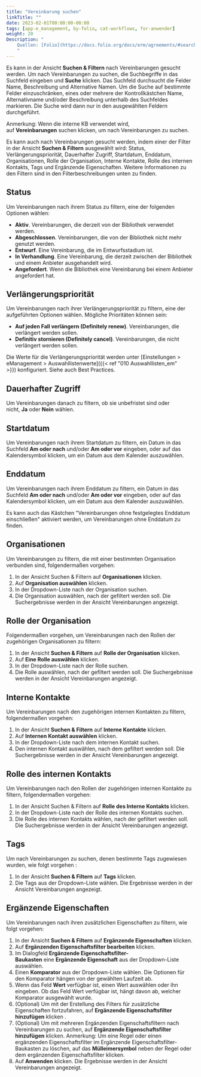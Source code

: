 ```yaml
---
title: "Vereinbarung suchen"
linkTitle: ""
date: 2023-02-01T00:00:00-00:00
tags: [app-e_management, by-folio, cat-workflows, for-anwender]
weight: 20
Description: "
    Quellen: [Folio](https://docs.folio.org/docs/erm/agreements/#searching-for-agreements) & [GBV](https://info.gbv.de/display/FOLIOGBVEXTERN/Folio:+Vereinbarung+suchen)
    "
---
```


Es kann in der Ansicht **Suchen & Filtern** nach Vereinbarungen gesucht werden. Um nach Vereinbarungen zu suchen, die Suchbegriffe in das Suchfeld eingeben und **Suche** klicken. Das Suchfeld durchsucht die Felder Name, Beschreibung und Alternative Namen. Um die Suche auf bestimmte Felder einzuschränken, eines oder mehrere der Kontrollkästchen Name, Alternativname und/oder Beschreibung unterhalb des Suchfeldes markieren. Die Suche wird dann nur in den ausgewählten Feldern durchgeführt.

Anmerkung: Wenn die interne KB verwendet wird, auf **Vereinbarungen** suchen klicken, um nach Vereinbarungen zu suchen.

Es kann auch nach Vereinbarungen gesucht werden, indem einer der Filter in der Ansicht **Suchen & Filtern** ausgewählt wird: Status, Verlängerungspriorität, Dauerhafter Zugriff, Startdatum, Enddatum, Organisationen, Rolle der Organisation, Interne Kontakte, Rolle des internen Kontakts, Tags und Ergänzende Eigenschaften. Weitere Informationen zu den Filtern sind in den Filterbeschreibungen unten zu finden.

## Status

Um Vereinbarungen nach ihrem Status zu filtern, eine der folgenden Optionen wählen:

* **Aktiv**. Vereinbarungen, die derzeit von der Bibliothek verwendet werden.
* **Abgeschlossen**. Vereinbarungen, die von der Bibliothek nicht mehr genutzt werden.
* **Entwurf**. Eine Vereinbarung, die im Entwurfsstadium ist.
* **In Verhandlung**. Eine Vereinbarung, die derzeit zwischen der Bibliothek und einem Anbieter ausgehandelt wird.
* **Angefordert**. Wenn die Bibliothek eine Vereinbarung bei einem Anbieter angefordert hat.

## Verlängerungspriorität

Um Vereinbarungen nach ihrer Verlängerungspriorität zu filtern, eine der aufgeführten Optionen wählen. Mögliche Prioritäten können sein:

* **Auf jeden Fall verlängern (Definitely renew)**. Vereinbarungen, die verlängert werden sollen.
* **Definitiv stornieren (Definitely cancel)**. Vereinbarungen, die nicht verlängert werden sollen.

Die Werte für die Verlängerungspriorität werden unter [Einstellungen > eManagement > Auswahllistenwerte]({{< ref "010 Auswahllisten_em" >}}) konfiguriert. Siehe auch Best Practices.

## Dauerhafter Zugriff

Um Vereinbarungen danach zu filtern, ob sie unbefristet sind oder nicht, **Ja** oder **Nein** wählen.

## Startdatum

Um Vereinbarungen nach ihrem Startdatum zu filtern, ein Datum in das Suchfeld **Am oder nach** und/oder **Am oder vor** eingeben, oder auf das Kalendersymbol klicken, um ein Datum aus dem Kalender auszuwählen.

## Enddatum

Um Vereinbarungen nach ihrem Enddatum zu filtern, ein Datum in das Suchfeld **Am oder nach** und/oder **Am oder vor** eingeben, oder auf das Kalendersymbol klicken, um ein Datum aus dem Kalender auszuwählen.

Es kann auch das Kästchen "Vereinbarungen ohne festgelegtes Enddatum einschließen" aktiviert werden, um Vereinbarungen ohne Enddatum zu finden.

## Organisationen

Um Vereinbarungen zu filtern, die mit einer bestimmten Organisation verbunden sind, folgendermaßen vorgehen:

1.  In der Ansicht Suchen & Filtern auf **Organisationen** klicken.
2.  Auf **Organisation auswählen** klicken.
3.  In der Dropdown-Liste nach der Organisation suchen.
4.  Die Organisation auswählen, nach der gefiltert werden soll. Die Suchergebnisse werden in der Ansicht Vereinbarungen angezeigt.

## Rolle der Organisation

Folgendermaßen vorgehen, um Vereinbarungen nach den Rollen der zugehörigen Organisationen zu filtern:

1.  In der Ansicht **Suchen & Filtern** auf **Rolle der Organisation** klicken.
2.  Auf **Eine Rolle auswählen** klicken.
3.  In der Dropdown-Liste nach der Rolle suchen.
4.  Die Rolle auswählen, nach der gefiltert werden soll. Die Suchergebnisse werden in der Ansicht Vereinbarungen angezeigt.

## Interne Kontakte

Um Vereinbarungen nach den zugehörigen internen Kontakten zu filtern, folgendermaßen vorgehen:

1.  In der Ansicht **Suchen & Filtern** auf **Interne Kontakte** klicken.
2.  Auf **Internen Kontakt auswählen** klicken.
3.  In der Dropdown-Liste nach dem internen Kontakt suchen.
4.  Den internen Kontakt auswählen, nach dem gefiltert werden soll. Die Suchergebnisse werden in der Ansicht Vereinbarungen angezeigt.

## Rolle des internen Kontakts

Um Vereinbarungen nach den Rollen der zugehörigen internen Kontakte zu filtern, folgendermaßen vorgehen:

1.  In der Ansicht Suchen & Filtern auf **Rolle des Interne Kontakts** klicken.
2.  In der Dropdown-Liste nach der Rolle des internen Kontakts suchen.
3.  Die Rolle des internen Kontakts wählen, nach der gefiltert werden soll. Die Suchergebnisse werden in der Ansicht Vereinbarungen angezeigt.

## Tags

Um nach Vereinbarungen zu suchen, denen bestimmte Tags zugewiesen wurden, wie folgt vorgehen :

1.  In der Ansicht **Suchen & Filtern** auf **Tags** klicken.
2.  Die Tags aus der Dropdown-Liste wählen. Die Ergebnisse werden in der Ansicht Vereinbarungen angezeigt.

## Ergänzende Eigenschaften

Um Vereinbarungen nach ihren zusätzlichen Eigenschaften zu filtern, wie folgt vorgehen:

1.  In der Ansicht **Suchen & Filtern** auf **Ergänzende Eigenschaften** klicken.
2.  Auf **Ergänzenden Eigenschaftsfilter bearbeiten** klicken.
3.  Im Dialogfeld **Ergänzende Eigenschaftsfilter-Baukasten** eine **Ergänzende Eigenschaft** aus der Dropdown-Liste auswählen.
4.  Einen **Komparator** aus der Dropdown-Liste wählen. Die Optionen für den Komparator hängen von der gewählten Laufzeit ab.
5.  Wenn das Feld **Wert** verfügbar ist, einen Wert auswählen oder ihn eingeben. Ob das Feld Wert verfügbar ist, hängt davon ab, welcher Komparator ausgewählt wurde.
6.  (Optional) Um mit der Erstellung des Filters für zusätzliche Eigenschaften fortzufahren, auf **Ergänzende Eigenschaftsfilter hinzufügen** klicken .
7.  (Optional) Um mit mehreren Ergänzenden Eigenschaftsfiltern nach Vereinbarungen zu suchen, auf **Ergänzende Eigenschaftsfilter hinzufügen** klicken. Anmerkung: Um eine Regel oder einen ergänzenden Eigenschaftsfilter im Ergänzende Eigenschaftsfilter-Baukasten zu löschen, auf das **Mülleimersymbol** neben der Regel oder dem ergänzenden Eigenschaftsfilter klicken.
8.  Auf **Anwenden** klicken. Die Ergebnisse werden in der Ansicht Vereinbarungen angezeigt.
